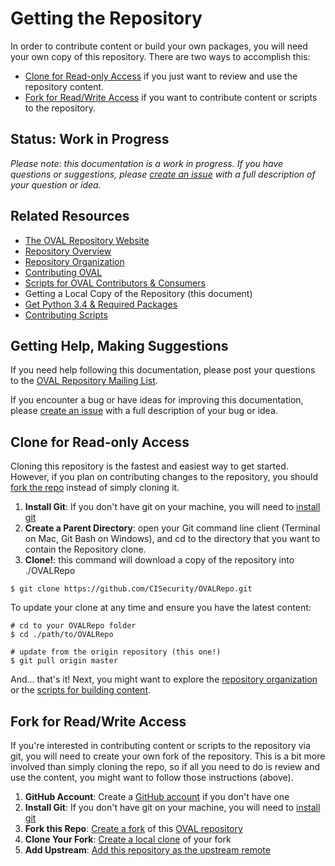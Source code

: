 # Getting the Repository

In order to contribute content or build your own packages, you will need your own copy of this 
repository. There are two ways to accomplish this:

- [Clone for Read-only Access](#clone-for-read-only-access) if you just want to review and use the repository content.
- [Fork for Read/Write Access](#fork-for-readwrite-access) if you want to contribute content or scripts to the repository.

## Status: Work in Progress
*Please note: this documentation is a work in progress. If you have questions or suggestions, 
please [create an issue](https://github.com/CISecurity/OVALRepo/issues/new) with a full
description of your question or idea.*

## Related Resources

- [The OVAL Repository Website](https://oval.cisecurity.org/)
- [Repository Overview](./README.md)
- [Repository Organization](./repository/README.md)
- [Contributing OVAL](./CONTRIBUTING.md)
- [Scripts for OVAL Contributors & Consumers](./scripts/README.md)
 - Getting a Local Copy of the Repository (this document)
 - [Get Python 3.4 & Required Packages](./scripts/README.scripting.setup.md)
 - [Contributing Scripts](./scripts/CONTRIBUTING.md)

## Getting Help, Making Suggestions

If you need help following this documentation, please post your questions to the 
[OVAL Repository Mailing List](https://lists.cisecurity.org/list/oval_repository.lists.cisecurity.org).

If you encounter a bug or have ideas for improving this documentation, please 
[create an issue](https://github.com/CISecurity/OVALRepo/issues/new) with a full
description of your bug or idea.

## Clone for Read-only Access

Cloning this repository is the fastest and easiest way to get started. However, if you plan on 
contributing changes to the repository, you should [fork the repo](#fork-for-read-write-access) instead of simply cloning it.

1. **Install Git**: If you don't have git on your machine, you will need to [install git](https://git-scm.com/downloads)
2. **Create a Parent Directory**: open your Git command line client (Terminal on Mac, Git Bash on Windows), and cd to the directory 
that you want to contain the Repository clone.
3. **Clone!**: this command will download a copy of the repository into ./OVALRepo

```Shell
$ git clone https://github.com/CISecurity/OVALRepo.git
```

To update your clone at any time and ensure you have the latest content:

```Shell
# cd to your OVALRepo folder
$ cd ./path/to/OVALRepo

# update from the origin repository (this one!)
$ git pull origin master
```

And... that's it! Next, you might want to explore the [repository organization](./repository/README.md) or 
the [scripts for building content](./scripts/README.md).

## Fork for Read/Write Access

If you're interested in contributing content or scripts to the repository via git, you will need to create your own
fork of the repository. This is a bit more involved than simply cloning the repo, so if all you need to do is review
and use the content, you might want to follow those instructions (above).

1. **GitHub Account**: Create a [GitHub account](https://github.com) if you don't have one
2. **Install Git**: If you don't have git on your machine, you will need to [install git](https://help.github.com/articles/set-up-git/)
3. **Fork this Repo**: [Create a fork](https://help.github.com/articles/fork-a-repo/) of this [OVAL repository](https://github.com/CISecurity/OVALRepo) 
4. **Clone Your Fork**: [Create a local clone](https://help.github.com/articles/fork-a-repo/) of your fork
5. **Add Upstream**: [Add this repository as the upstream remote](https://help.github.com/articles/configuring-a-remote-for-a-fork/)

